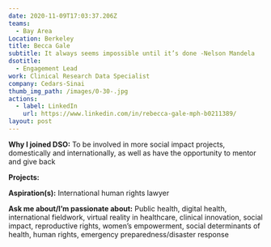 ```yaml
---
date: 2020-11-09T17:03:37.206Z
teams:
  - Bay Area
Location: Berkeley
title: Becca Gale
subtitle: It always seems impossible until it’s done -Nelson Mandela
dsotitle:
  - Engagement Lead
work: Clinical Research Data Specialist
company: Cedars-Sinai
thumb_img_path: /images/0-30-.jpg
actions:
  - label: LinkedIn
    url: https://www.linkedin.com/in/rebecca-gale-mph-b0211389/
layout: post
---
```

**Why I joined DSO:** To be involved in more social impact projects, domestically and internationally, as well as have the opportunity to mentor and give back

**Projects:**

**Aspiration(s):** International human rights lawyer

**Ask me about/I’m passionate about:** Public health, digital health, international fieldwork, virtual reality in healthcare, clinical innovation, social impact, reproductive rights, women’s empowerment, social determinants of health, human rights, emergency preparedness/disaster response